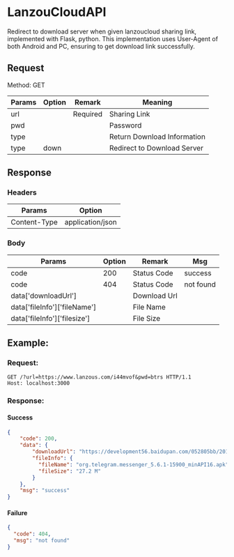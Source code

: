 # LanzouCloudAPI

Redirect to download server when given lanzoucloud sharing link, implemented with Flask, python. This implementation uses User-Agent of both Android and PC, ensuring to get download link successfully.

## Request

Method: GET

| Params | Option | Remark   | Meaning                     |
| ------ | ------ | -------- | --------------------------- |
| url    |        | Required | Sharing Link                |
| pwd    |        |          | Password                    |
| type   |        |          | Return Download Information |
| type   | down   |          | Redirect to Download Server |

## Response

### Headers

| Params       | Option           |
| ------------ | ---------------- |
| Content-Type | application/json |

### Body

| Params                       | Option | Remark       | Msg       |
| ---------------------------- | ------ | ------------ | --------- |
| code                         | 200    | Status Code  | success   |
| code                         | 404    | Status Code  | not found |
| data['downloadUrl']          |        | Download Url |           |
| data['fileInfo']['fileName'] |        | File Name    |           |
| data['fileInfo']['filesize'] |        | File Size    |           |

## Example:

### Request:

```http
GET /?url=https://www.lanzous.com/i44mvof&pwd=btrs HTTP/1.1
Host: localhost:3000
```

### Response:

#### Success

```json
{
    "code": 200,
    "data": {
        "downloadUrl": "https://development56.baidupan.com/052805bb/2019/05/12/5b85e328ab5c326e411893721c56d811.apk?st=ldq-ZiEM5GTsM5uCf3QucQ&e=1558994394&b=CDUPfQZhVH9UdQMwAT1UNVJgAC4EZAFqVShdPVQ2B3ZUdQhtAmwFZ1hoXnoDDAc2UikMZlB_aAjUDfQs3VGYCOQhqDz8GWVQ8VGgDOwEQVABSTgBtBDMBKVVnXSBUOA_c_c&fi=8662345&up=",
        "fileInfo": {
          "fileName": "org.telegram.messenger_5.6.1-15900_minAPI16.apk",
          "fileSize": "27.2 M"
        }
    },
    "msg": "success"
}
```

#### Failure

```json
{
  "code": 404,
  "msg": "not found"
}
```
